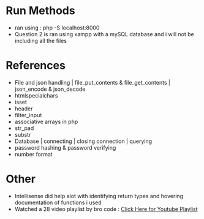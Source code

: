 # Run Methods
- ran using : php -S localhost:8000
- Question 2 is ran using xampp with a mySQL database and i will not be including all the files

# References
- File and json handling | file_put_contents & file_get_contents | json_encode & json_decode
- htmlspecialchars
- isset
- header
- filter_input
- associative arrays in php
- str_pad
- substr
- Database | connecting | closing connection | querying
- password hashing & password verifying
- number format

# Other
- Intellisense did help alot with identifying return types and hovering documentation of functions i used
- Watched a 28 video playlist by bro code : [Click Here for Youtube Playlist](https://www.youtube.com/watch?v=SI69DXbYHXU&list=PLZPZq0r_RZOO6bGTY9jbLOyF_x6tgwcuB)